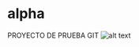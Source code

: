 # alpha
PROYECTO DE PRUEBA GIT
![alt text](file:///C:/Users/DominicAVS/Desktop/UTP/Cursos/Quimica%20General/Trabajos/img1.png)
